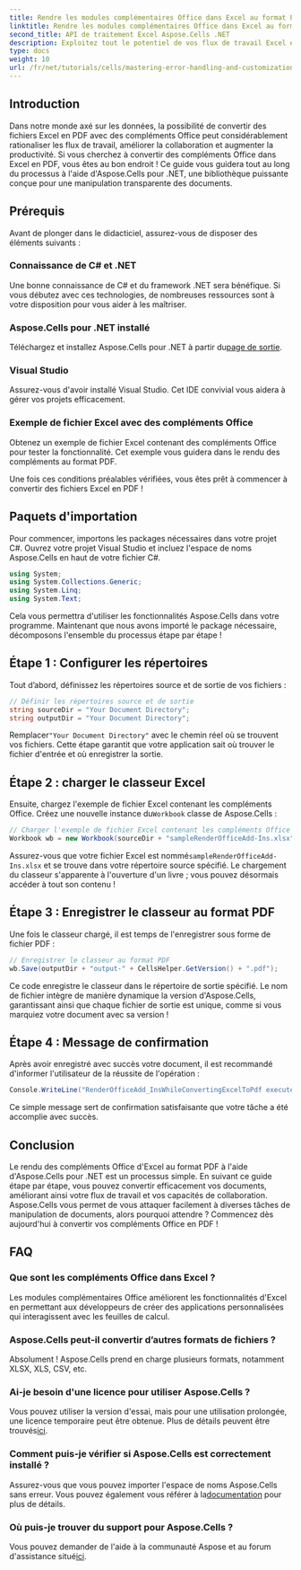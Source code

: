 ```yaml
---
title: Rendre les modules complémentaires Office dans Excel au format PDF avec Aspose.Cells
linktitle: Rendre les modules complémentaires Office dans Excel au format PDF avec Aspose.Cells
second_title: API de traitement Excel Aspose.Cells .NET
description: Exploitez tout le potentiel de vos flux de travail Excel en apprenant à convertir en toute transparence des fichiers Excel contenant des compléments Office au format PDF avec Aspose.Cells pour .NET. Ce guide complet propose une approche étape par étape.
type: docs
weight: 10
url: /fr/net/tutorials/cells/mastering-error-handling-and-customization/render-office-add-ins-in-excel-to-pdf-format/
---
```

## Introduction

Dans notre monde axé sur les données, la possibilité de convertir des fichiers Excel en PDF avec des compléments Office peut considérablement rationaliser les flux de travail, améliorer la collaboration et augmenter la productivité. Si vous cherchez à convertir des compléments Office dans Excel en PDF, vous êtes au bon endroit ! Ce guide vous guidera tout au long du processus à l'aide d'Aspose.Cells pour .NET, une bibliothèque puissante conçue pour une manipulation transparente des documents.

## Prérequis

Avant de plonger dans le didacticiel, assurez-vous de disposer des éléments suivants :

### Connaissance de C# et .NET
Une bonne connaissance de C# et du framework .NET sera bénéfique. Si vous débutez avec ces technologies, de nombreuses ressources sont à votre disposition pour vous aider à les maîtriser.

### Aspose.Cells pour .NET installé
 Téléchargez et installez Aspose.Cells pour .NET à partir du[page de sortie](https://releases.aspose.com/cells/net/).

### Visual Studio
Assurez-vous d'avoir installé Visual Studio. Cet IDE convivial vous aidera à gérer vos projets efficacement.

### Exemple de fichier Excel avec des compléments Office
Obtenez un exemple de fichier Excel contenant des compléments Office pour tester la fonctionnalité. Cet exemple vous guidera dans le rendu des compléments au format PDF.

Une fois ces conditions préalables vérifiées, vous êtes prêt à commencer à convertir des fichiers Excel en PDF !

## Paquets d'importation
Pour commencer, importons les packages nécessaires dans votre projet C#. Ouvrez votre projet Visual Studio et incluez l'espace de noms Aspose.Cells en haut de votre fichier C#.

```csharp
using System;
using System.Collections.Generic;
using System.Linq;
using System.Text;
```
Cela vous permettra d'utiliser les fonctionnalités Aspose.Cells dans votre programme. Maintenant que nous avons importé le package nécessaire, décomposons l'ensemble du processus étape par étape !

## Étape 1 : Configurer les répertoires

Tout d’abord, définissez les répertoires source et de sortie de vos fichiers :

```csharp
// Définir les répertoires source et de sortie
string sourceDir = "Your Document Directory";
string outputDir = "Your Document Directory";
```

 Remplacer`"Your Document Directory"` avec le chemin réel où se trouvent vos fichiers. Cette étape garantit que votre application sait où trouver le fichier d'entrée et où enregistrer la sortie.

## Étape 2 : charger le classeur Excel

 Ensuite, chargez l'exemple de fichier Excel contenant les compléments Office. Créez une nouvelle instance du`Workbook` classe de Aspose.Cells :

```csharp
// Charger l'exemple de fichier Excel contenant les compléments Office
Workbook wb = new Workbook(sourceDir + "sampleRenderOfficeAdd-Ins.xlsx");
```

 Assurez-vous que votre fichier Excel est nommé`sampleRenderOfficeAdd-Ins.xlsx` et se trouve dans votre répertoire source spécifié. Le chargement du classeur s'apparente à l'ouverture d'un livre ; vous pouvez désormais accéder à tout son contenu !

## Étape 3 : Enregistrer le classeur au format PDF

Une fois le classeur chargé, il est temps de l'enregistrer sous forme de fichier PDF :

```csharp
// Enregistrer le classeur au format PDF
wb.Save(outputDir + "output-" + CellsHelper.GetVersion() + ".pdf");
```

Ce code enregistre le classeur dans le répertoire de sortie spécifié. Le nom de fichier intègre de manière dynamique la version d'Aspose.Cells, garantissant ainsi que chaque fichier de sortie est unique, comme si vous marquiez votre document avec sa version !

## Étape 4 : Message de confirmation

Après avoir enregistré avec succès votre document, il est recommandé d'informer l'utilisateur de la réussite de l'opération :

```csharp
Console.WriteLine("RenderOfficeAdd_InsWhileConvertingExcelToPdf executed successfully.");
```

Ce simple message sert de confirmation satisfaisante que votre tâche a été accomplie avec succès.

## Conclusion

Le rendu des compléments Office d'Excel au format PDF à l'aide d'Aspose.Cells pour .NET est un processus simple. En suivant ce guide étape par étape, vous pouvez convertir efficacement vos documents, améliorant ainsi votre flux de travail et vos capacités de collaboration. Aspose.Cells vous permet de vous attaquer facilement à diverses tâches de manipulation de documents, alors pourquoi attendre ? Commencez dès aujourd'hui à convertir vos compléments Office en PDF !

## FAQ

### Que sont les compléments Office dans Excel ?
Les modules complémentaires Office améliorent les fonctionnalités d'Excel en permettant aux développeurs de créer des applications personnalisées qui interagissent avec les feuilles de calcul.

### Aspose.Cells peut-il convertir d’autres formats de fichiers ?
Absolument ! Aspose.Cells prend en charge plusieurs formats, notamment XLSX, XLS, CSV, etc.

### Ai-je besoin d'une licence pour utiliser Aspose.Cells ?
Vous pouvez utiliser la version d'essai, mais pour une utilisation prolongée, une licence temporaire peut être obtenue. Plus de détails peuvent être trouvés[ici](https://purchase.aspose.com/temporary-license/).

### Comment puis-je vérifier si Aspose.Cells est correctement installé ?
 Assurez-vous que vous pouvez importer l'espace de noms Aspose.Cells sans erreur. Vous pouvez également vous référer à la[documentation](https://reference.aspose.com/cells/net/) pour plus de détails.

### Où puis-je trouver du support pour Aspose.Cells ?
 Vous pouvez demander de l'aide à la communauté Aspose et au forum d'assistance situé[ici](https://forum.aspose.com/c/cells/9).